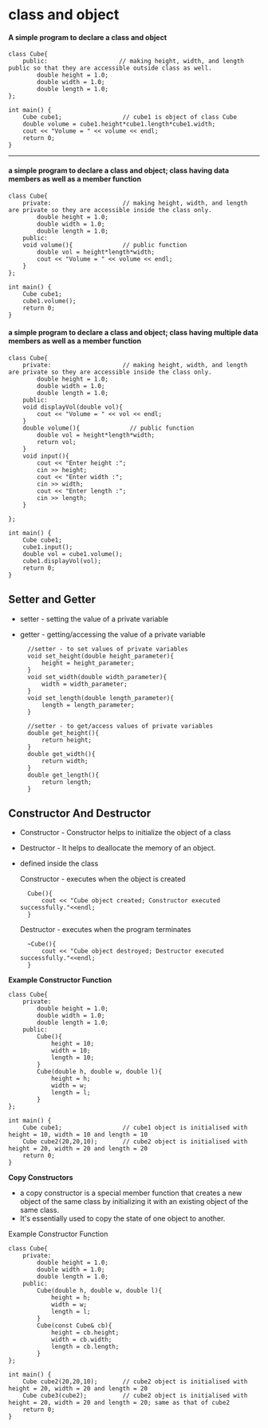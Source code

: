 # class and object

#### A simple program to declare a class and object

    class Cube{
        public:                    // making height, width, and length public so that they are accessible outside class as well.
            double height = 1.0;
            double width = 1.0;
            double length = 1.0;
    };
    
    int main() {
        Cube cube1;                 // cube1 is object of class Cube
        double volume = cube1.height*cube1.length*cube1.width;
        cout << "Volume = " << volume << endl;
        return 0;
    }


***

#### a simple program to declare a class and object; class having data members as well as a member function

    class Cube{
        private:                    // making height, width, and length are private so they are accessible inside the class only.
            double height = 1.0;
            double width = 1.0;
            double length = 1.0;
        public:
        void volume(){              // public function
            double vol = height*length*width;
            cout << "Volume = " << volume << endl;
        }
    };
    
    int main() {
        Cube cube1;
        cube1.volume();
        return 0;
    }

#### a simple program to declare a class and object; class having multiple data members as well as a member function

    class Cube{
        private:                    // making height, width, and length are private so they are accessible inside the class only.
            double height = 1.0;
            double width = 1.0;
            double length = 1.0;
        public:
        void displayVol(double vol){
            cout << "Volume = " << vol << endl;
        }
        double volume(){              // public function
            double vol = height*length*width;
            return vol;
        }
        void input(){
            cout << "Enter height :";
            cin >> height;
            cout << "Enter width :";
            cin >> width;
            cout << "Enter length :";
            cin >> length;
        }
    
    };
    
    int main() {
        Cube cube1;
        cube1.input();
        double vol = cube1.volume();
        cube1.displayVol(vol);
        return 0;
    }   

## Setter and Getter
* setter - setting the value of a private variable
* getter - getting/accessing the value of a private variable

        //setter - to set values of private variables
        void set_height(double height_parameter){
            height = height_parameter;
        }
        void set_width(double width_parameter){
            width = width_parameter;
        }
        void set_length(double length_parameter){
            length = length_parameter;
        }        

        //setter - to get/access values of private variables
        double get_height(){
            return height;
        }
        double get_width(){
            return width;
        }
        double get_length(){
            return length;
        }  

## Constructor And Destructor

* Constructor - Constructor helps to initialize the object of a class
* Destructor - It helps to deallocate the memory of an object.
* defined inside the class

  Constructor - executes when the object is created
  
        Cube(){
            cout << "Cube object created; Constructor executed successfully."<<endl;
        }

  Destructor - executes when the program terminates
  
        ~Cube(){
            cout << "Cube object destroyed; Destructor executed successfully."<<endl;
        }
**Example Constructor Function**

    class Cube{
        private:
            double height = 1.0;
            double width = 1.0;
            double length = 1.0;
        public:    
            Cube(){
                height = 10;
                width = 10;
                length = 10;
            }
            Cube(double h, double w, double l){
                height = h;
                width = w;
                length = l;
            }
    };
    
    int main() {
        Cube cube1;                 // cube1 object is initialised with height = 10, width = 10 and length = 10
        Cube cube2(20,20,10);       // cube2 object is initialised with height = 20, width = 20 and length = 20
        return 0;
    }

**Copy Constructors**
* a copy constructor is a special member function that creates a new object of the same class by initializing it with an existing object of the same class.
* It's essentially used to copy the state of one object to another.

Example Constructor Function

    class Cube{
        private:
            double height = 1.0;
            double width = 1.0;
            double length = 1.0;
        public:    
            Cube(double h, double w, double l){
                height = h;
                width = w;
                length = l;
            }
            Cube(const Cube& cb){
                height = cb.height;
                width = cb.width;
                length = cb.length;
            }
    };
    
    int main() {
        Cube cube2(20,20,10);       // cube2 object is initialised with height = 20, width = 20 and length = 20
        Cube cube3(cube2);          // cube2 object is initialised with height = 20, width = 20 and length = 20; same as that of cube2
        return 0;
    }
